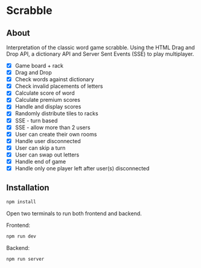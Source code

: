 # Scrabble

## About

Interpretation of the classic word game scrabble. Using the HTML Drag and Drop API, a dictionary API and Server Sent Events (SSE) to play multiplayer.

- [x] Game board + rack
- [x] Drag and Drop
- [x] Check words against dictionary
- [x] Check invalid placements of letters
- [x] Calculate score of word
- [x] Calculate premium scores
- [x] Handle and display scores
- [x] Randomly distribute tiles to racks
- [x] SSE - turn based
- [x] SSE - allow more than 2 users
- [x] User can create their own rooms
- [x] Handle user disconnected
- [x] User can skip a turn
- [x] User can swap out letters
- [x] Handle end of game
- [x] Handle only one player left after user(s) disconnected

## Installation

```bash
npm install
```

Open two terminals to run both frontend and backend.

Frontend:

```bash
npm run dev
```

Backend:

```bash
npm run server
```
